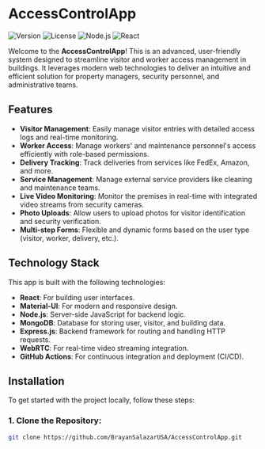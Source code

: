 # AccessControlApp

![Version](https://img.shields.io/badge/version-1.0.0-blue)
![License](https://img.shields.io/badge/license-MIT-green)
![Node.js](https://img.shields.io/badge/Node.js-%3E%3D%2014.0.0-brightgreen)
![React](https://img.shields.io/badge/React-%3E%3D%2017.0.0-blue)

Welcome to the **AccessControlApp**! This is an advanced, user-friendly system designed to streamline visitor and worker access management in buildings. It leverages modern web technologies to deliver an intuitive and efficient solution for property managers, security personnel, and administrative teams.

## Features

- **Visitor Management**: Easily manage visitor entries with detailed access logs and real-time monitoring.
- **Worker Access**: Manage workers' and maintenance personnel's access efficiently with role-based permissions.
- **Delivery Tracking**: Track deliveries from services like FedEx, Amazon, and more.
- **Service Management**: Manage external service providers like cleaning and maintenance teams.
- **Live Video Monitoring**: Monitor the premises in real-time with integrated video streams from security cameras.
- **Photo Uploads**: Allow users to upload photos for visitor identification and security verification.
- **Multi-step Forms**: Flexible and dynamic forms based on the user type (visitor, worker, delivery, etc.).

## Technology Stack

This app is built with the following technologies:

- **React**: For building user interfaces.
- **Material-UI**: For modern and responsive design.
- **Node.js**: Server-side JavaScript for backend logic.
- **MongoDB**: Database for storing user, visitor, and building data.
- **Express.js**: Backend framework for routing and handling HTTP requests.
- **WebRTC**: For real-time video streaming integration.
- **GitHub Actions**: For continuous integration and deployment (CI/CD).

## Installation

To get started with the project locally, follow these steps:

### 1. Clone the Repository:

```bash
git clone https://github.com/BrayanSalazarUSA/AccessControlApp.git
